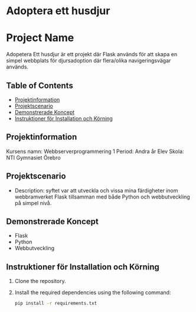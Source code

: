 
# Adoptera ett husdjur 

# Project Name

Adopetera Ett husdjur är ett projekt där Flask används för att skapa en simpel webbplats för djursadoption
där flera/olika navigeringsvägar används.

## Table of Contents

- [Projektinformation](#projektinformation)
- [Projektscenario](#projektscenario)
- [Demonstrerade Koncept](#demonstrerade-koncept)
- [Instruktioner för Installation och Körning](#instruktioner-för-installation-och-körning)

## Projektinformation

Kursens namn: Webbserverprogrammering 1
Period: Andra år Elev
Skola: NTI Gymnasiet Örebro

## Projektscenario


 * Description: syftet var att utveckla och vissa mina färdigheter inom webbramverket Flask tillsamman med både
Python och webbutveckling på simpel nivå.



## Demonstrerade Koncept

- Flask
- Python
- Webbutveckling

## Instruktioner för Installation och Körning

1. Clone the repository.
2. Install the required dependencies using the following command:

    ```bash
    pip install -r requirements.txt
